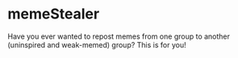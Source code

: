 # memeStealer
Have you ever wanted to repost memes from one group to another (uninspired and weak-memed) group? This is for you!
